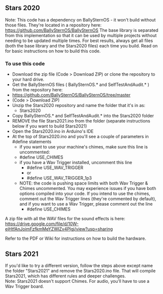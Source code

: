## Stars 2020

Note: This code has a dependency on BallySternOS - it won't build without those files. They're located in a repository here:
https://github.com/BallySternOS/BallySternOS
The base library is separated from this implementation so that it can be used by multiple projects without needing to be updated multiple times. For best results, always get all files (both the base library and the Stars2020 files) each time you build. Read on for basic instructions on how to build this code.


### To use this code
* Download the zip file (Code > Download ZIP) or clone the repository to your hard drive.  
* Get the BallySternOS files ( BallySternOS.* and SelfTestAndAudit.* ) from the repository here:  
 * https://github.com/BallySternOS/BallySternOS/tree/master
 * (Code > Download ZIP)
* Unzip the Stars2020 repository and name the folder that it's in as:
  * Stars2020  
* Copy BallySternOS.* and SelfTestAndAudit.* into the Stars2020 folder
* REMOVE the file Stars2021.ino from the folder (separate instructions below if you want to build Stars2021)  
* Open the Stars2020.ino in Arduino's IDE
* At the top of Stars2020.ino and you'll see a couple of parameters in #define statements
  * if you want to use your machine's chimes, make sure this line is uncommented:  
   * #define USE_CHIMES  
  * if you have a Wav Trigger installed, uncomment this line 
    * #define USE_WAV_TRIGGER
    * or 
    * #define USE_WAV_TRIGGER_1p3 
  * NOTE: the code is pushing space limits with both Wav Trigger & Chimes uncommented. You may experience issues if you have both options compiled into your code. If you intend to use the chimes, comment out the Wav Trigger lines (they're commented by default), and if you want to use a Wav Trigger, please comment out the line 
    * #define USE_CHIMES  

  
A zip file with all the WAV files for the sound effects is here:  
https://drive.google.com/file/d/10W-ejHtfAnJoimFzfkmMeYZWIZv4Plgj/view?usp=sharing  
  
Refer to the PDF or Wiki for instructions on how to build the hardware.  
  
  
## Stars 2021
If you'd like to try a different version, follow the steps above except name the folder "Stars2021" and remove the Stars2020.ino file. That will compile Stars2021, which has different rules and deeper challenges.  
Note: Stars2021 doesn't support Chimes. For audio, you'll have to use a Wav Trigger board.  
